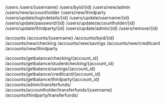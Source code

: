



/users
/users/{username}
/users/byid/{id}
/users/new/admin
/users/new/accountholder
/users/new/thirdparty
/users/update/logindetails/{id}
/users/update/username/{id}
/users/update/password/{id}
/users/update/accountholder/{id}
/users/update/thirdparty/{id}
/users/update/admin/{id}
/users/remove/{id}

/accounts
/accounts/{username}
/accounts/byid/{id}
/accounts/new/checking
/accounts/new/savings
/accounts/new/creditcard
/accounts/new/thirdparty

/accounts/getbalance/checking/{account_id}
/accounts/getbalance/studentchecking/{account_id}
/accounts/getbalance/savings/{account_id}
/accounts/getbalance/creditcard/{account_id}
/accounts/getbalance/thirdparty/{account_id}
/accounts/admin/transferfunds/
/accounts/accountholder/transferfunds/{username}
/accounts/thirdparty/transferfunds/